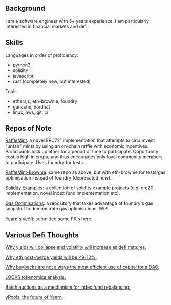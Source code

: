 ## Background

I am a software engineer with 5+ years experience. I am particularly interested in financial markets and defi.

## Skills

Languages in order of proficiency:
- python3
- solidity
- javascript
- rust (completely new, but interested)

Tools
- ethersjs, eth-brownie, foundry
- ganache, hardhat
- linux, aws, git, ci

## Repos of Note

[RaffleMint](https://github.com/anticlimactic/RaffleMint): a novel ERC721 implementation that attempts to circumvent "unfair" mints by using an on-chain raffle with economic incentives. Participants lock up ether for a period of time to participate. Opportunity cost is high in crypto and thus encourages only loyal community members to participate. Uses foundry for tests.

[RaffleMint-Brownie](https://github.com/anticlimactic/RaffleMint-Brownie): same repo as above, but with eth-brownie for tests/gas optimisation instead of foundry (deprecated now).

[Solidity Examples](https://github.com/anticlimactic/solidity-examples): a collection of solidity example projects (e.g. erc20 implementation, novel index fund implementation etc).

[Gas Optimisations](https://github.com/anticlimactic/gas-optimisations): a repository that takes advantage of foundry's gas snapshot to demonstrate gas optimisations. WIP.

[Yearn's veYfi](https://github.com/anticlimactic/veYfi): submitted some PR's here.

## Various Defi Thoughts

[Why yields will collapse and volatility will increase as defi matures.](https://twitter.com/_anticlimactic/status/1497440407323815938)

[Why eth post-merge yields will be <9-12%.](https://twitter.com/_anticlimactic/status/1497442567470063623)

[Why buybacks are not always the most efficient use of capital for a DAO.](https://twitter.com/_anticlimactic/status/1495339017503916033)

[LOOKS tokenomics analysis.](https://twitter.com/_anticlimactic/status/1493384743970537477)

[Batch auctions as a mechanism for index fund rebalancing.](https://twitter.com/_anticlimactic/status/1498452007862280192)

[yPools, the future of Yearn.](https://twitter.com/_anticlimactic/status/1496761070534467587)
